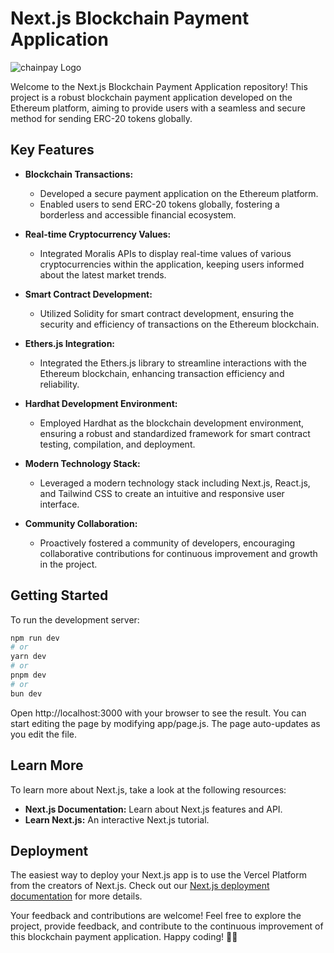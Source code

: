 # Next.js Blockchain Payment Application

![chainpay Logo](https://sajadh.vercel.app/assets/chainpay-da3d85e6.png)

Welcome to the Next.js Blockchain Payment Application repository! This project is a robust blockchain payment application developed on the Ethereum platform, aiming to provide users with a seamless and secure method for sending ERC-20 tokens globally.

## Key Features

- **Blockchain Transactions:**
  - Developed a secure payment application on the Ethereum platform.
  - Enabled users to send ERC-20 tokens globally, fostering a borderless and accessible financial ecosystem.

- **Real-time Cryptocurrency Values:**
  - Integrated Moralis APIs to display real-time values of various cryptocurrencies within the application, keeping users informed about the latest market trends.

- **Smart Contract Development:**
  - Utilized Solidity for smart contract development, ensuring the security and efficiency of transactions on the Ethereum blockchain.

- **Ethers.js Integration:**
  - Integrated the Ethers.js library to streamline interactions with the Ethereum blockchain, enhancing transaction efficiency and reliability.

- **Hardhat Development Environment:**
  - Employed Hardhat as the blockchain development environment, ensuring a robust and standardized framework for smart contract testing, compilation, and deployment.

- **Modern Technology Stack:**
  - Leveraged a modern technology stack including Next.js, React.js, and Tailwind CSS to create an intuitive and responsive user interface.

- **Community Collaboration:**
  - Proactively fostered a community of developers, encouraging collaborative contributions for continuous improvement and growth in the project.

## Getting Started

To run the development server:

```bash
npm run dev
# or
yarn dev
# or
pnpm dev
# or
bun dev

```

Open http://localhost:3000 with your browser to see the result. You can start editing the page by modifying app/page.js. The page auto-updates as you edit the file.

## Learn More

To learn more about Next.js, take a look at the following resources:

- **Next.js Documentation:** Learn about Next.js features and API.
- **Learn Next.js:** An interactive Next.js tutorial.

## Deployment

The easiest way to deploy your Next.js app is to use the Vercel Platform from the creators of Next.js. Check out our [Next.js deployment documentation](https://nextjs.org/docs/deployment) for more details.

Your feedback and contributions are welcome! Feel free to explore the project, provide feedback, and contribute to the continuous improvement of this blockchain payment application. Happy coding! 🚀🌐
